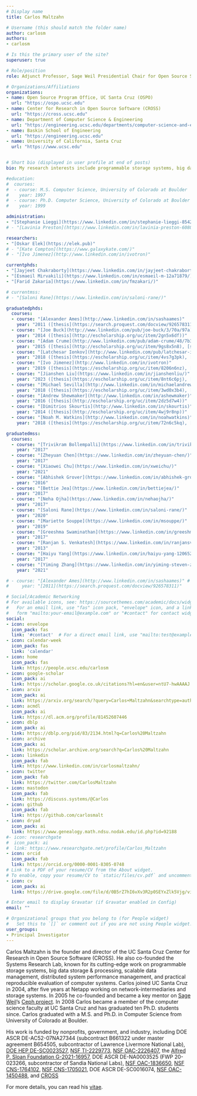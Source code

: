 ```yaml
---
# Display name
title: Carlos Maltzahn

# Username (this should match the folder name)
author: carlosm
authors:
- carlosm

# Is this the primary user of the site?
superuser: true

# Role/position
role: Adjunct Professor, Sage Weil Presidential Chair for Open Source Software, Founder & Director of CROSS, OSPO

# Organizations/Affiliations
organizations:
- name: Open Source Program Office, UC Santa Cruz (OSPO)
  url: "https://ospo.ucsc.edu"
- name: Center for Research in Open Source Software (CROSS)
  url: "https://cross.ucsc.edu"
- name: Department of Computer Science & Engineering
  url: "https://engineering.ucsc.edu/departments/computer-science-and-engineering"
- name: Baskin School of Engineering
  url: "https://engineering.ucsc.edu"
- name: University of California, Santa Cruz
  url: "https://www.ucsc.edu"


# Short bio (displayed in user profile at end of posts)
bio: My research interests include programmable storage systems, big data storage & processing, scalable data management, distributed systems performance management, and practical reproducible research.

#education:
#  courses:
#  - course: M.S. Computer Science, University of Colorado at Boulder
#    year: 1997
#  - course: Ph.D. Computer Science, University of Colorado at Boulder
#    year: 1999

administration:
- "[Stephanie Lieggi](https://www.linkedin.com/in/stephanie-lieggi-8542624/)"
# - "[Lavinia Preston](https://www.linkedin.com/in/lavinia-preston-60806b127/)"

researchers:
- "[Oskar Elek](https://elek.pub)"
# - "[Kate Compton](https://www.galaxykate.com/)"
# - "[Ivo Jimenez](http://www.linkedin.com/in/ivotron)"

currentphds:
- "[Jayjeet Chakraborty](https://www.linkedin.com/in/jayjeet-chakraborty-077579162/)"
- "[Esmaeil Mirvakili](https://www.linkedin.com/in/esmaeil-m-12a71879/)"
- "[Farid Zakaria](https://www.linkedin.com/in/fmzakari/)"

# currentmss:
# - "[Saloni Rane](https://www.linkedin.com/in/saloni-rane/)"

graduatedphds:
  courses:
  - course: "[Alexander Ames](http://www.linkedin.com/in/sashaames)"
    year: "2011 ([thesis](https://search.proquest.com/docview/926578311))"
  - course: "[Joe Buck](http://www.linkedin.com/pub/joe-buck/3/70a/97a)"
    year: "2014 ([thesis](http://escholarship.org/uc/item/2gn5x6df))"
  - course: "[Adam Crume](http://www.linkedin.com/pub/adam-crume/48/7b3/330)"
    year: "2015 ([thesis](http://escholarship.org/uc/item/9gs8x5n8), [slides](https://drive.google.com/file/d/0B5rZ7hI6vXv3OEhoZVFxNzQ4Qlk/view?usp=sharing&resourcekey=0-Fmqd5UR_6EHJVPpWFHW9Dg))"
  - course: "[Latchesar Ionkov](http://www.linkedin.com/pub/latchesar-ionkov/2/b9b/768)"
    year: "2018 ([thesis](https://escholarship.org/uc/item/4vs7g3pk), [slides](https://drive.google.com/file/d/1HsZAFm6RDHI_sZlqx0L94vXoUMO03By8/view?usp=sharing))"
  - course: "[Ivo Jimenez](http://www.linkedin.com/in/ivotron)"
    year: "2019 ([thesis](https://escholarship.org/uc/item/8206n6nz), [slides](https://docs.google.com/presentation/d/16SDV4etFvGVRmxuPNns97ivSJv1IleJd/edit?usp=sharing&ouid=105297454540541468964&rtpof=true&sd=true))"
  - course: "[Jianshen Liu](https://www.linkedin.com/in/jianshenliu/)"
    year: "2023 ([thesis](https://escholarship.org/uc/item/8nt6c6pj), [slides](https://docs.google.com/presentation/d/16AaXtVfVrPRFy8EOTcC90LMYpuQnpDZI/edit?usp=sharing&ouid=105297454540541468964&rtpof=true&sd=true))"
  - course: "[Michael Sevilla](http://www.linkedin.com/in/michaelandrewsevilla)"
    year: "2018 ([thesis](https://escholarship.org/uc/item/3wd0x3b4), [slides](https://docs.google.com/presentation/d/1pbVKC8HLvuihNpf6NJ3SS1rtc7O2DHgrEB2Oj3ZiWyo/edit?usp=sharing))"
  - course: "[Andrew Shewmaker](http://www.linkedin.com/in/ashewmaker)"
    year: "2016 ([thesis](http://escholarship.org/uc/item/2dz5d7w4))"
  - course: "[Dimitrios Skourtis](http://www.linkedin.com/in/skourtis)"
    year: "2014 ([thesis](http://escholarship.org/uc/item/4wj9r8np))"
  - course: "[Noah M. Watkins](http://www.linkedin.com/in/noahwatkins)"
    year: "2018 ([thesis](https://escholarship.org/uc/item/72n6c5kq), [slides](https://docs.google.com/presentation/d/1wlhs59LS1bEzynKK_yaE_NSD2jgf9eeH/edit?usp=sharing&ouid=105297454540541468964&rtpof=true&sd=true))"

graduatedmss:
  courses:
  - course: "[Trivikram Bollempalli](https://www.linkedin.com/in/trivikram-bollempalli-079a375b/)"
    year: "2017"
  - course: "[Zheyuan Chen](https://www.linkedin.com/in/zheyuan-chen/)"
    year: "2017"
  - course: "[Xiaowei Chu](https://www.linkedin.com/in/xweichu/)"
    year: "2021"
  - course: "[Abhishek Grover](https://www.linkedin.com/in/abhishek-grover-8183a024/)"
    year: "2016"
  - course: "[Bettie Jea](https://www.linkedin.com/in/bettiejea/)"
    year: "2017"
  - course: "[Neha Ojha](https://www.linkedin.com/in/nehaojha/)"
    year: "2017"
  - course: "[Saloni Rane](https://www.linkedin.com/in/saloni-rane/)"
    year: "2020"
  - course: "[Mariette Souppe](https://www.linkedin.com/in/msouppe/)"
    year: "2019"
  - course: "[Greeshma Swaminathan](https://www.linkedin.com/in/greeshmaswaminathan/)"
    year: "2017"
  - course: "[Ranjan S. Venkatesh](https://www.linkedin.com/in/ranjansv/)"
    year: "2013"
  - course: "[Haiyu Yang](https://www.linkedin.com/in/haiyu-yang-120652b4/)"
    year: "2017"
  - course: "[Yiming Zhang](https://www.linkedin.com/in/yiming-steven-zhang/)"
    year: "2021"

# - course: "[Alexander Ames](http://www.linkedin.com/in/sashaames)" #
#	  year: "[2011](https://search.proquest.com/docview/926578311)"

# Social/Academic Networking
# For available icons, see: https://sourcethemes.com/academic/docs/widgets/#icons
#   For an email link, use "fas" icon pack, "envelope" icon, and a link in the
#   form "mailto:your-email@example.com" or "#contact" for contact widget.
social:
- icon: envelope
  icon_pack: fas
  link: '#contact'  # For a direct email link, use "mailto:test@example.org".
- icon: calendar-week
  icon_pack: fas
  link: 'calendar'
- icon: home
  icon_pack: fas
  link: https://people.ucsc.edu/carlosm
- icon: google-scholar
  icon_pack: ai
  link: https://scholar.google.co.uk/citations?hl=en&user=ntU7-hwAAAAJ
- icon: arxiv
  icon_pack: ai
  link: https://arxiv.org/search/?query=Carlos+Maltzahn&searchtype=author&abstracts=show&order=-announced_date_first&size=50
- icon: acmdl
  icon_pack: ai
  link: https://dl.acm.org/profile/81452607446
- icon: dblp
  icon_pack: ai
  link: https://dblp.org/pid/83/2134.html?q=Carlos%20Maltzahn
- icon: archive
  icon_pack: ai
  link: https://scholar.archive.org/search?q=Carlos%20Maltzahn
- icon: linkedin
  icon_pack: fab
  link: https://www.linkedin.com/in/carlosmaltzahn/
- icon: twitter
  icon_pack: fab
  link: https://twitter.com/CarlosMaltzahn
- icon: mastodon
  icon_pack: fab
  link: https://discuss.systems/@Carlos
- icon: github
  icon_pack: fab
  link: https://github.com/carlosmalt
- icon: dryad
  icon_pack: ai
  link: https://www.genealogy.math.ndsu.nodak.edu/id.php?id=92188
#- icon: researchgate
#  icon_pack: ai
#  link: https://www.researchgate.net/profile/Carlos_Maltzahn
- icon: orcid
  icon_pack: fab
  link: https://orcid.org/0000-0001-8305-0748
# Link to a PDF of your resume/CV from the About widget.
# To enable, copy your resume/CV to `static/files/cv.pdf` and uncomment the lines below.  
- icon: cv
  icon_pack: ai
  link: https://drive.google.com/file/d/0B5rZ7hI6vXv3R2p0SEYxZlk5Vjg/view?usp=sharing

# Enter email to display Gravatar (if Gravatar enabled in Config)
email: ""

# Organizational groups that you belong to (for People widget)
#   Set this to `[]` or comment out if you are not using People widget.  
user_groups:
- Principal Investigator
---
```

<!--
<div id="twitter-feed" style="float:right; width:30%; text-align:right; margin-top:-10px; ">
<a class="twitter-timeline" data-width="300" data-height="800" data-theme="light" href="https://twitter.com/CarlosMaltzahn?ref_src=twsrc%5Etfw">Tweets by Carlos Maltzahn</a> <script async src="https://platform.twitter.com/widgets.js" charset="utf-8"></script></div>
-->

Carlos Maltzahn is the founder and director of the UC Santa Cruz Center for Research in Open Source Software (CROSS). He also co-founded the Systems Research Lab, known for its cutting-edge work on programmable storage systems, big data storage & processing, scalable data management, distributed system performance management, and practical reproducible evaluation of computer systems. Carlos joined UC Santa Cruz in 2004, after five years at Netapp working on network-intermediaries and storage systems. In 2005 he co-founded and became a key mentor on [Sage Weil](https://en.wikipedia.org/wiki/Sage_Weil)’s [Ceph project](https://ceph.io). In 2008 Carlos became a member of the computer science faculty at UC Santa Cruz and has graduated ten Ph.D. students since. Carlos graduated with a M.S. and Ph.D. in Computer Science from University of Colorado at Boulder.

His work is funded by nonprofits, government, and industry, including DOE ASCR DE-AC52-07NA27344 (subcontract B661322 under master agreement B654505, subcontractor of Lawrence Livermore National Lab), [DOE HEP DE-SC0023527](https://watchep.org), [NSF TI-2229773](https://www.nsf.gov/awardsearch/showAward?AWD_ID=2229773), [NSF OAC-2226407](https://www.nsf.gov/awardsearch/showAward?AWD_ID=2226407), the [Alfred P. Sloan Foundation G-2021-16957](https://sloan.org/grant-detail/9723), DOE ASCR DE-NA0003525 (FWP 20-023266, subcontractor of Sandia National Labs), [NSF OAC-1836650](https://www.nsf.gov/awardsearch/showAward?AWD_ID=1836650), [NSF CNS-1764102](https://www.nsf.gov/awardsearch/showAward?AWD_ID=1764102), [NSF CNS-1705021](https://www.nsf.gov/awardsearch/showAward?AWD_ID=1705021), DOE ASCR DE-SC0016074, [NSF OAC-1450488](https://www.nsf.gov/awardsearch/showAward?AWD_ID=1450488), and [CROSS](https://cross.ucsc.edu)

For more details, you can read his [vitae](https://drive.google.com/file/d/0B5rZ7hI6vXv3R2p0SEYxZlk5Vjg/view?usp=sharing).
